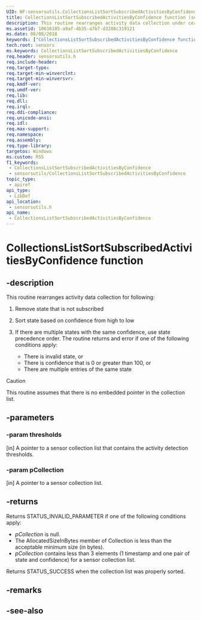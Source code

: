 ```yaml
---
UID: NF:sensorsutils.CollectionsListSortSubscribedActivitiesByConfidence
title: CollectionsListSortSubscribedActivitiesByConfidence function (sensorsutils.h)
description: This routine rearranges activity data collection under certain conditions.
ms.assetid: 10616185-a9af-4b35-a7b7-d3288c319121
ms.date: 08/08/2018
keywords: ["CollectionsListSortSubscribedActivitiesByConfidence function"]
tech.root: sensors
ms.keywords: CollectionsListSortSubscribedActivitiesByConfidence
req.header: sensorsutils.h
req.include-header: 
req.target-type: 
req.target-min-winverclnt: 
req.target-min-winversvr: 
req.kmdf-ver: 
req.umdf-ver: 
req.lib: 
req.dll: 
req.irql: 
req.ddi-compliance: 
req.unicode-ansi: 
req.idl: 
req.max-support: 
req.namespace: 
req.assembly: 
req.type-library: 
targetos: Windows
ms.custom: RS5
f1_keywords:
 - CollectionsListSortSubscribedActivitiesByConfidence
 - sensorsutils/CollectionsListSortSubscribedActivitiesByConfidence
topic_type:
 - apiref
api_type:
 - LibDef
api_location:
 - sensorsutils.h
api_name:
 - CollectionsListSortSubscribedActivitiesByConfidence
---
```


# CollectionsListSortSubscribedActivitiesByConfidence function


## -description

This routine rearranges activity data collection for following:

1. Remove state that is not subscribed
2. Sort state based on confidence from high to low
3. If there are multiple states with the same confidence, use state precedence order. The routine returns and error if one of the following conditions apply:

    * There is invalid state, or
    * There is confidence that is 0 or greater than 100, or
    * There are multiple entries of the same state

> [!Caution] 
> This routine assumes that there is no embedded pointer in the collection list.

## -parameters

### -param thresholds

[in] A pointer to a sensor collection list that contains the activity detection thresholds.

### -param pCollection

[in] A pointer to a sensor collection list.

## -returns

Returns STATUS_INVALID_PARAMETER if one of the following conditions apply:

* *pCollection* is null.
* The AllocatedSizeInBytes member of Collection is less than the acceptable minimum size (in bytes).
* *pCollection* contains less than 3 elements (1 timestamp and one pair of state and confidence) for a sensor collection list.

Returns STATUS_SUCCESS when the collection list was properly sorted.

## -remarks

## -see-also

